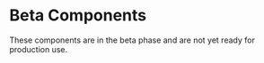 # Beta Components

These components are in the beta phase and are not yet ready for production use.
